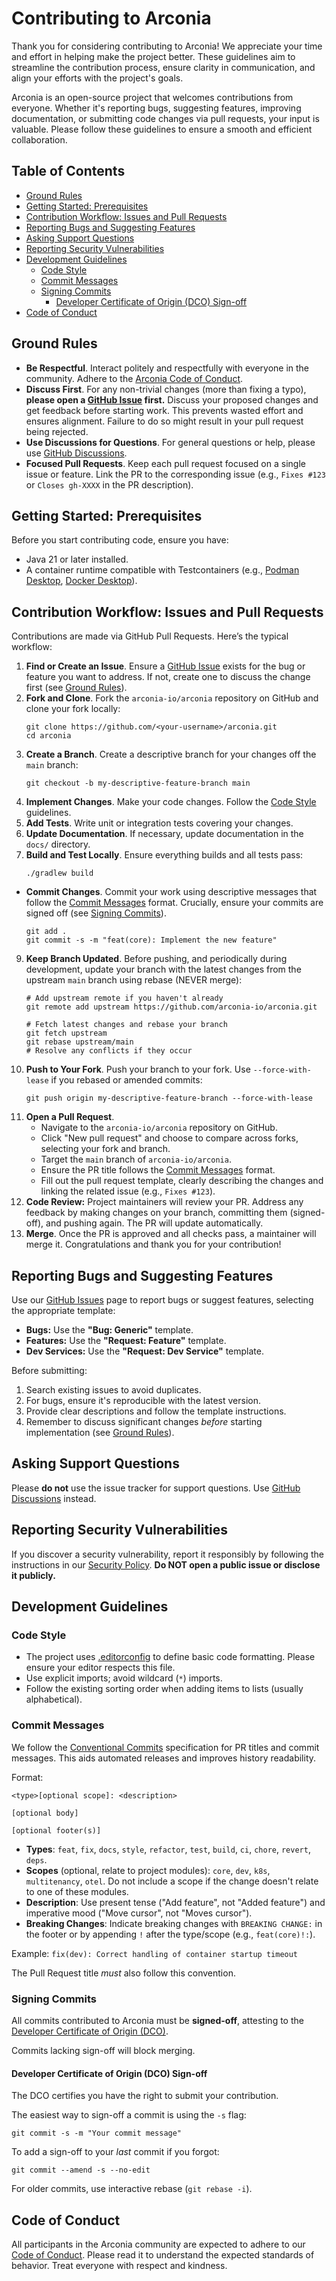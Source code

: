 # Contributing to Arconia

Thank you for considering contributing to Arconia! We appreciate your time and effort in helping make the project better. These guidelines aim to streamline the contribution process, ensure clarity in communication, and align your efforts with the project's goals.

Arconia is an open-source project that welcomes contributions from everyone. Whether it's reporting bugs, suggesting features, improving documentation, or submitting code changes via pull requests, your input is valuable. Please follow these guidelines to ensure a smooth and efficient collaboration.

## Table of Contents

- [Ground Rules](#ground-rules)
- [Getting Started: Prerequisites](#getting-started-prerequisites)
- [Contribution Workflow: Issues and Pull Requests](#contribution-workflow-issues-and-pull-requests)
- [Reporting Bugs and Suggesting Features](#reporting-bugs-and-suggesting-features)
- [Asking Support Questions](#asking-support-questions)
- [Reporting Security Vulnerabilities](#reporting-security-vulnerabilities)
- [Development Guidelines](#development-guidelines)
  - [Code Style](#code-style)
  - [Commit Messages](#commit-messages)
  - [Signing Commits](#signing-commits)
    - [Developer Certificate of Origin (DCO) Sign-off](#developer-certificate-of-origin-dco-sign-off)
- [Code of Conduct](#code-of-conduct)

## Ground Rules

* **Be Respectful**. Interact politely and respectfully with everyone in the community. Adhere to the [Arconia Code of Conduct](CODE_OF_CONDUCT.md).
* **Discuss First**. For any non-trivial changes (more than fixing a typo), **please open a [GitHub Issue](https://github.com/arconia-io/arconia/issues/new/choose) first.** Discuss your proposed changes and get feedback before starting work. This prevents wasted effort and ensures alignment. Failure to do so might result in your pull request being rejected.
* **Use Discussions for Questions**. For general questions or help, please use [GitHub Discussions](https://github.com/arconia-io/arconia/discussions).
* **Focused Pull Requests**. Keep each pull request focused on a single issue or feature. Link the PR to the corresponding issue (e.g., `Fixes #123` or `Closes gh-XXXX` in the PR description).

## Getting Started: Prerequisites

Before you start contributing code, ensure you have:

* Java 21 or later installed.
* A container runtime compatible with Testcontainers (e.g., [Podman Desktop](https://podman-desktop.io), [Docker Desktop](https://www.docker.com/products/docker-desktop/)).

## Contribution Workflow: Issues and Pull Requests

Contributions are made via GitHub Pull Requests. Here’s the typical workflow:

1. **Find or Create an Issue**. Ensure a [GitHub Issue](https://github.com/arconia-io/arconia/issues) exists for the bug or feature you want to address. If not, create one to discuss the change first (see [Ground Rules](#ground-rules)).
2. **Fork and Clone**. Fork the `arconia-io/arconia` repository on GitHub and clone your fork locally:
    ```shell
    git clone https://github.com/<your-username>/arconia.git
    cd arconia
    ```
3. **Create a Branch**. Create a descriptive branch for your changes off the `main` branch:
    ```shell
    git checkout -b my-descriptive-feature-branch main
    ```
4. **Implement Changes**. Make your code changes. Follow the [Code Style](#code-style) guidelines.
5. **Add Tests**. Write unit or integration tests covering your changes.
6. **Update Documentation**. If necessary, update documentation in the `docs/` directory.
7. **Build and Test Locally**. Ensure everything builds and all tests pass:
    ```shell
    ./gradlew build
    ```
* **Commit Changes**. Commit your work using descriptive messages that follow the [Commit Messages](#commit-messages) format. Crucially, ensure your commits are signed off (see [Signing Commits](#signing-commits)).
    ```shell
    git add .
    git commit -s -m "feat(core): Implement the new feature"
    ```
9. **Keep Branch Updated**. Before pushing, and periodically during development, update your branch with the latest changes from the upstream `main` branch using rebase (NEVER merge):
    ```shell
    # Add upstream remote if you haven't already
    git remote add upstream https://github.com/arconia-io/arconia.git

    # Fetch latest changes and rebase your branch
    git fetch upstream
    git rebase upstream/main
    # Resolve any conflicts if they occur
    ```
10. **Push to Your Fork**. Push your branch to your fork. Use `--force-with-lease` if you rebased or amended commits:
    ```shell
    git push origin my-descriptive-feature-branch --force-with-lease
    ```
11. **Open a Pull Request**.
    * Navigate to the `arconia-io/arconia` repository on GitHub.
    * Click "New pull request" and choose to compare across forks, selecting your fork and branch.
    * Target the `main` branch of `arconia-io/arconia`.
    * Ensure the PR title follows the [Commit Messages](#commit-messages) format.
    * Fill out the pull request template, clearly describing the changes and linking the related issue (e.g., `Fixes #123`).
12. **Code Review:** Project maintainers will review your PR. Address any feedback by making changes on your branch, committing them (signed-off), and pushing again. The PR will update automatically.
13. **Merge**. Once the PR is approved and all checks pass, a maintainer will merge it. Congratulations and thank you for your contribution!

## Reporting Bugs and Suggesting Features

Use our [GitHub Issues](https://github.com/arconia-io/arconia/issues/new/choose) page to report bugs or suggest features, selecting the appropriate template:

* **Bugs:** Use the **"Bug: Generic"** template.
* **Features:** Use the **"Request: Feature"** template.
* **Dev Services:** Use the **"Request: Dev Service"** template.

Before submitting:

1.  Search existing issues to avoid duplicates.
2.  For bugs, ensure it's reproducible with the latest version.
3.  Provide clear descriptions and follow the template instructions.
4.  Remember to discuss significant changes *before* starting implementation (see [Ground Rules](#ground-rules)).

## Asking Support Questions

Please **do not** use the issue tracker for support questions. Use [GitHub Discussions](https://github.com/arconia-io/arconia/discussions) instead.

## Reporting Security Vulnerabilities

If you discover a security vulnerability, report it responsibly by following the instructions in our [Security Policy](SECURITY.md). **Do NOT open a public issue or disclose it publicly.**

## Development Guidelines

### Code Style

* The project uses [.editorconfig](/.editorconfig) to define basic code formatting. Please ensure your editor respects this file.
* Use explicit imports; avoid wildcard (`*`) imports.
* Follow the existing sorting order when adding items to lists (usually alphabetical).

### Commit Messages

We follow the [Conventional Commits](https://www.conventionalcommits.org/en/v1.0.0/) specification for PR titles and commit messages. This aids automated releases and improves history readability.

Format:
```
<type>[optional scope]: <description>

[optional body]

[optional footer(s)]
```

* **Types**: `feat`, `fix`, `docs`, `style`, `refactor`, `test`, `build`, `ci`, `chore`, `revert`, `deps`.
* **Scopes** (optional, relate to project modules): `core`, `dev`, `k8s`, `multitenancy`, `otel`. Do not include a scope if the change doesn't relate to one of these modules.
* **Description**: Use present tense ("Add feature", not "Added feature") and imperative mood ("Move cursor", not "Moves cursor").
* **Breaking Changes**: Indicate breaking changes with `BREAKING CHANGE:` in the footer or by appending `!` after the type/scope (e.g., `feat(core)!:`).

Example: `fix(dev): Correct handling of container startup timeout`

The Pull Request title *must* also follow this convention.

### Signing Commits

All commits contributed to Arconia must be **signed-off**, attesting to the [Developer Certificate of Origin (DCO)](#developer-certificate-of-origin-dco-sign-off).

Commits lacking sign-off will block merging.

#### Developer Certificate of Origin (DCO) Sign-off

The DCO certifies you have the right to submit your contribution.

The easiest way to sign-off a commit is using the `-s` flag:

```shell
git commit -s -m "Your commit message"
```

To add a sign-off to your *last* commit if you forgot:

```shell
git commit --amend -s --no-edit
```

For older commits, use interactive rebase (`git rebase -i`).

## Code of Conduct

All participants in the Arconia community are expected to adhere to our [Code of Conduct](CODE_OF_CONDUCT.md). Please read it to understand the expected standards of behavior. Treat everyone with respect and kindness.
